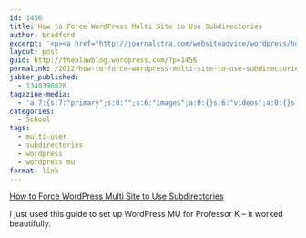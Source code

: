 ```yaml
---
id: 1456
title: How to Force WordPress Multi Site to Use Subdirectories
author: bradford
excerpt: '<p><a href="http://journalxtra.com/websiteadvice/wordpress/how-to-force-multi-site-to-use-subdirectories-2427/" title="How to Force Wordpress Multi Site to Use Subdirectories">How to Force Wordpress Multi Site to Use Subdirectories</a></p><p>I just used this guide to set up Wordpress MU for Professor K - it worked beautifully. </p>'
layout: post
guid: http://theblawblog.wordpress.com/?p=1456
permalink: /2012/how-to-force-wordpress-multi-site-to-use-subdirectories
jabber_published:
  - 1340398826
tagazine-media:
  - 'a:7:{s:7:"primary";s:0:"";s:6:"images";a:0:{}s:6:"videos";a:0:{}s:11:"image_count";s:1:"0";s:6:"author";s:7:"6182409";s:7:"blog_id";s:7:"9586444";s:9:"mod_stamp";s:19:"2012-06-22 21:04:04";}'
categories:
  - School
tags:
  - multi-user
  - subdirectories
  - wordpress
  - wordpress mu
format: link
---
```

[How to Force WordPress Multi Site to Use Subdirectories][1]

I just used this guide to set up WordPress MU for Professor K &#8211; it worked beautifully.

 [1]: http://journalxtra.com/websiteadvice/wordpress/how-to-force-multi-site-to-use-subdirectories-2427/ "How to Force WordPress Multi Site to Use Subdirectories"